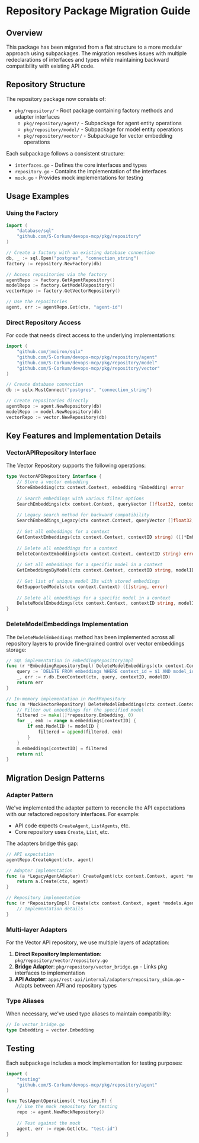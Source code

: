 # Repository Package Migration Guide

## Overview

This package has been migrated from a flat structure to a more modular approach using subpackages. The migration resolves issues with multiple redeclarations of interfaces and types while maintaining backward compatibility with existing API code.

## Repository Structure

The repository package now consists of:

- `pkg/repository/` - Root package containing factory methods and adapter interfaces
  - `pkg/repository/agent/` - Subpackage for agent entity operations
  - `pkg/repository/model/` - Subpackage for model entity operations
  - `pkg/repository/vector/` - Subpackage for vector embedding operations

Each subpackage follows a consistent structure:
- `interfaces.go` - Defines the core interfaces and types
- `repository.go` - Contains the implementation of the interfaces
- `mock.go` - Provides mock implementations for testing

## Usage Examples

### Using the Factory

```go
import (
    "database/sql"
    "github.com/S-Corkum/devops-mcp/pkg/repository"
)

// Create a factory with an existing database connection
db, _ := sql.Open("postgres", "connection_string")
factory := repository.NewFactory(db)

// Access repositories via the factory
agentRepo := factory.GetAgentRepository()
modelRepo := factory.GetModelRepository()
vectorRepo := factory.GetVectorRepository()

// Use the repositories
agent, err := agentRepo.Get(ctx, "agent-id")
```

### Direct Repository Access

For code that needs direct access to the underlying implementations:

```go
import (
    "github.com/jmoiron/sqlx"
    "github.com/S-Corkum/devops-mcp/pkg/repository/agent"
    "github.com/S-Corkum/devops-mcp/pkg/repository/model"
    "github.com/S-Corkum/devops-mcp/pkg/repository/vector"
)

// Create database connection
db := sqlx.MustConnect("postgres", "connection_string")

// Create repositories directly
agentRepo := agent.NewRepository(db)
modelRepo := model.NewRepository(db)
vectorRepo := vector.NewRepository(db)
```

## Key Features and Implementation Details

### VectorAPIRepository Interface

The Vector Repository supports the following operations:

```go
type VectorAPIRepository interface {
    // Store a vector embedding
    StoreEmbedding(ctx context.Context, embedding *Embedding) error
    
    // Search embeddings with various filter options
    SearchEmbeddings(ctx context.Context, queryVector []float32, contextID string, modelID string, limit int, similarityThreshold float64) ([]*Embedding, error)
    
    // Legacy search method for backward compatibility
    SearchEmbeddings_Legacy(ctx context.Context, queryVector []float32, contextID string, limit int) ([]*Embedding, error)
    
    // Get all embeddings for a context
    GetContextEmbeddings(ctx context.Context, contextID string) ([]*Embedding, error)
    
    // Delete all embeddings for a context
    DeleteContextEmbeddings(ctx context.Context, contextID string) error
    
    // Get all embeddings for a specific model in a context
    GetEmbeddingsByModel(ctx context.Context, contextID string, modelID string) ([]*Embedding, error)
    
    // Get list of unique model IDs with stored embeddings
    GetSupportedModels(ctx context.Context) ([]string, error)
    
    // Delete all embeddings for a specific model in a context
    DeleteModelEmbeddings(ctx context.Context, contextID string, modelID string) error
}
```

### DeleteModelEmbeddings Implementation

The `DeleteModelEmbeddings` method has been implemented across all repository layers to provide fine-grained control over vector embeddings storage:

```go
// SQL implementation in EmbeddingRepositoryImpl
func (r *EmbeddingRepositoryImpl) DeleteModelEmbeddings(ctx context.Context, contextID string, modelID string) error {
    query := `DELETE FROM embeddings WHERE context_id = $1 AND model_id = $2`
    _, err := r.db.ExecContext(ctx, query, contextID, modelID)
    return err
}

// In-memory implementation in MockRepository
func (m *MockVectorRepository) DeleteModelEmbeddings(ctx context.Context, contextID string, modelID string) error {
    // Filter out embeddings for the specified model
    filtered := make([]*repository.Embedding, 0)
    for _, emb := range m.embeddings[contextID] {
        if emb.ModelID != modelID {
            filtered = append(filtered, emb)
        }
    }
    m.embeddings[contextID] = filtered
    return nil
}
```

## Migration Design Patterns

### Adapter Pattern

We've implemented the adapter pattern to reconcile the API expectations with our refactored repository interfaces. For example:

- API code expects `CreateAgent`, `ListAgents`, etc.
- Core repository uses `Create`, `List`, etc.

The adapters bridge this gap:

```go
// API expectation
agentRepo.CreateAgent(ctx, agent)

// Adapter implementation
func (a *LegacyAgentAdapter) CreateAgent(ctx context.Context, agent *models.Agent) error {
    return a.Create(ctx, agent)
}

// Repository implementation
func (r *RepositoryImpl) Create(ctx context.Context, agent *models.Agent) error {
    // Implementation details
}
```

### Multi-layer Adapters

For the Vector API repository, we use multiple layers of adaptation:

1. **Direct Repository Implementation**: `pkg/repository/vector/repository.go`
2. **Bridge Adapter**: `pkg/repository/vector_bridge.go` - Links pkg interfaces to implementation
3. **API Adapter**: `apps/rest-api/internal/adapters/repository_shim.go` - Adapts between API and repository types

### Type Aliases

When necessary, we've used type aliases to maintain compatibility:

```go
// In vector_bridge.go
type Embedding = vector.Embedding
```

## Testing

Each subpackage includes a mock implementation for testing purposes:

```go
import (
    "testing"
    "github.com/S-Corkum/devops-mcp/pkg/repository/agent"
)

func TestAgentOperations(t *testing.T) {
    // Use the mock repository for testing
    repo := agent.NewMockRepository()
    
    // Test against the mock
    agent, err := repo.Get(ctx, "test-id")
}
```

